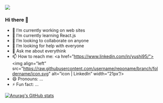 ![](https://komarev.com/ghpvc/?username=alperenalp&color=blue&style=flat-square)

### Hi there 👋 

- 🔭 I’m currently working on web sites
- 🌱 I’m currently learning React.js
- 👯 I’m looking to collaborate on anyone
- 🤔 I’m looking for help with everyone
- 💬 Ask me about everythink
- 📫 How to reach me:
<a href=”https://www.linkedin.com/in/yushi95/"><img align=”left” src=”https://raw.githubusercontent.com/username/reponame/branch/foldername/icon.svg" alt=”icon | LinkedIn” width=”21px”/></a>
- 😄 Pronouns: ...
- ⚡ Fun fact: ...


[![Anurag's GitHub stats](https://github-readme-stats.vercel.app/api?username=alperenalp&show_icons=true&include_all_commits=true&count_private=true)](https://github.com/anuraghazra/github-readme-stats) 
<!--
To hide any specific stats, you can pass a query parameter ?hide= with comma-separated values.
Options: &hide=stars,commits,prs,issues,contribs 
/n
-->


<!--
[![Top Langs](https://github-readme-stats.vercel.app/api/top-langs/?username=alperenalp&layout=compact)](https://github.com/anuraghazra/github-readme-stats)
-->

